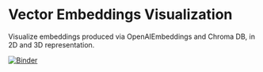 # Vector Embeddings Visualization 
Visualize embeddings produced via OpenAIEmbeddings and Chroma DB, in 2D and 3D representation. 

[![Binder](https://mybinder.org/badge_logo.svg)](https://mybinder.org/v2/gh/USERNAME/REPO/HEAD?labpath=langchain_rag.ipynb)


